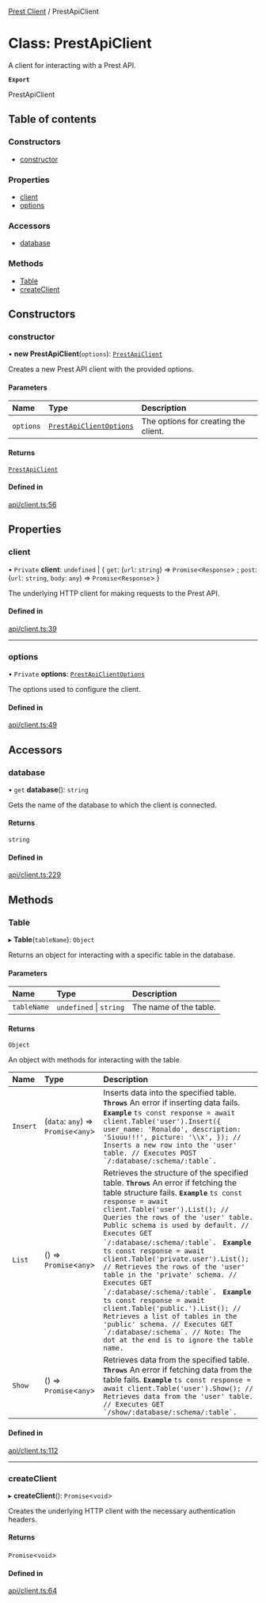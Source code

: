 [Prest Client](../README.md) / PrestApiClient

# Class: PrestApiClient

A client for interacting with a Prest API.

**`Export`**

PrestApiClient

## Table of contents

### Constructors

- [constructor](PrestApiClient.md#constructor)

### Properties

- [client](PrestApiClient.md#client)
- [options](PrestApiClient.md#options)

### Accessors

- [database](PrestApiClient.md#database)

### Methods

- [Table](PrestApiClient.md#table)
- [createClient](PrestApiClient.md#createclient)

## Constructors

### constructor

• **new PrestApiClient**(`options`): [`PrestApiClient`](PrestApiClient.md)

Creates a new Prest API client with the provided options.

#### Parameters

| Name | Type | Description |
| :------ | :------ | :------ |
| `options` | [`PrestApiClientOptions`](../interfaces/PrestApiClientOptions.md) | The options for creating the client. |

#### Returns

[`PrestApiClient`](PrestApiClient.md)

#### Defined in

[api/client.ts:56](https://github.com/pgEdge/prest-client/blob/30fa099/src/api/client.ts#L56)

## Properties

### client

• `Private` **client**: `undefined` \| \{ `get`: (`url`: `string`) => `Promise`\<`Response`\> ; `post`: (`url`: `string`, `body`: `any`) => `Promise`\<`Response`\>  }

The underlying HTTP client for making requests to the Prest API.

#### Defined in

[api/client.ts:39](https://github.com/pgEdge/prest-client/blob/30fa099/src/api/client.ts#L39)

___

### options

• `Private` **options**: [`PrestApiClientOptions`](../interfaces/PrestApiClientOptions.md)

The options used to configure the client.

#### Defined in

[api/client.ts:49](https://github.com/pgEdge/prest-client/blob/30fa099/src/api/client.ts#L49)

## Accessors

### database

• `get` **database**(): `string`

Gets the name of the database to which the client is connected.

#### Returns

`string`

#### Defined in

[api/client.ts:229](https://github.com/pgEdge/prest-client/blob/30fa099/src/api/client.ts#L229)

## Methods

### Table

▸ **Table**(`tableName`): `Object`

Returns an object for interacting with a specific table in the database.

#### Parameters

| Name | Type | Description |
| :------ | :------ | :------ |
| `tableName` | `undefined` \| `string` | The name of the table. |

#### Returns

`Object`

An object with methods for interacting with the table.

| Name | Type | Description |
| :------ | :------ | :------ |
| `Insert` | (`data`: `any`) => `Promise`\<`any`\> | Inserts data into the specified table. **`Throws`** An error if inserting data fails. **`Example`** ```ts const response = await client.Table('user').Insert({ user_name: 'Ronaldo', description: 'Siuuu!!!', picture: '\\x', }); // Inserts a new row into the 'user' table. // Executes POST `/:database/:schema/:table`. ``` |
| `List` | () => `Promise`\<`any`\> | Retrieves the structure of the specified table. **`Throws`** An error if fetching the table structure fails. **`Example`** ```ts const response = await client.Table('user').List(); // Queries the rows of the 'user' table. Public schema is used by default. // Executes GET `/:database/:schema/:table`. ``` **`Example`** ```ts const response = await client.Table('private.user').List(); // Retrieves the rows of the 'user' table in the 'private' schema. // Executes GET `/:database/:schema/:table`. ``` **`Example`** ```ts const response = await client.Table('public.').List(); // Retrieves a list of tables in the 'public' schema. // Executes GET `/:database/:schema`. // Note: The dot at the end is to ignore the table name. ``` |
| `Show` | () => `Promise`\<`any`\> | Retrieves data from the specified table. **`Throws`** An error if fetching data from the table fails. **`Example`** ```ts const response = await client.Table('user').Show(); // Retrieves data from the 'user' table. // Executes GET `/show/:database/:schema/:table`. ``` |

#### Defined in

[api/client.ts:112](https://github.com/pgEdge/prest-client/blob/30fa099/src/api/client.ts#L112)

___

### createClient

▸ **createClient**(): `Promise`\<`void`\>

Creates the underlying HTTP client with the necessary authentication headers.

#### Returns

`Promise`\<`void`\>

#### Defined in

[api/client.ts:64](https://github.com/pgEdge/prest-client/blob/30fa099/src/api/client.ts#L64)
